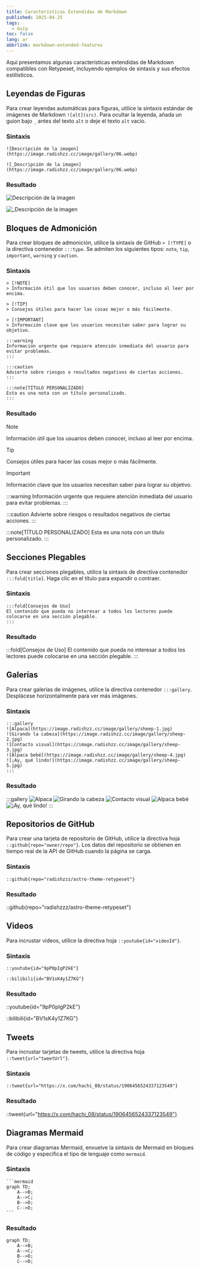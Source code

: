 ```yaml
---
title: Características Extendidas de Markdown
published: 2025-04-25
tags:
  - Guía
toc: false
lang: ar
abbrlink: markdown-extended-features
---
```


Aquí presentamos algunas características extendidas de Markdown compatibles con Retypeset, incluyendo ejemplos de sintaxis y sus efectos estilísticos.

## Leyendas de Figuras

Para crear leyendas automáticas para figuras, utilice la sintaxis estándar de imágenes de Markdown `![alt](src)`. Para ocultar la leyenda, añada un guion bajo `_` antes del texto `alt` o deje el texto `alt` vacío.

### Sintaxis

```
![Descripción de la imagen](https://image.radishzz.cc/image/gallery/06.webp)

![_Descripción de la imagen](https://image.radishzz.cc/image/gallery/06.webp)
```

### Resultado

![Descripción de la imagen](https://image.radishzz.cc/image/gallery/06.webp)

![_Descripción de la imagen](https://image.radishzz.cc/image/gallery/06.webp)

## Bloques de Admonición

Para crear bloques de admonición, utilice la sintaxis de GitHub `> [!TYPE]` o la directiva contenedor `:::type`. Se admiten los siguientes tipos: `note`, `tip`, `important`, `warning` y `caution`.

### Sintaxis

```
> [!NOTE]
> Información útil que los usuarios deben conocer, incluso al leer por encima.

> [!TIP]
> Consejos útiles para hacer las cosas mejor o más fácilmente.

> [!IMPORTANT]
> Información clave que los usuarios necesitan saber para lograr su objetivo.

:::warning
Información urgente que requiere atención inmediata del usuario para evitar problemas.
:::

:::caution
Advierte sobre riesgos o resultados negativos de ciertas acciones.
:::

:::note[TÍTULO PERSONALIZADO]
Esta es una nota con un título personalizado.
:::
```

### Resultado

> [!NOTE]
> Información útil que los usuarios deben conocer, incluso al leer por encima.

> [!TIP]
> Consejos útiles para hacer las cosas mejor o más fácilmente.

> [!IMPORTANT]
> Información clave que los usuarios necesitan saber para lograr su objetivo.

:::warning
Información urgente que requiere atención inmediata del usuario para evitar problemas.
:::

:::caution
Advierte sobre riesgos o resultados negativos de ciertas acciones.
:::

:::note[TÍTULO PERSONALIZADO]
Esta es una nota con un título personalizado.
:::

## Secciones Plegables

Para crear secciones plegables, utilice la sintaxis de directiva contenedor `:::fold[title]`. Haga clic en el título para expandir o contraer.

### Sintaxis

```
:::fold[Consejos de Uso]
El contenido que pueda no interesar a todos los lectores puede colocarse en una sección plegable.
:::
```

### Resultado

:::fold[Consejos de Uso]
El contenido que pueda no interesar a todos los lectores puede colocarse en una sección plegable.
:::

## Galerías

Para crear galerías de imágenes, utilice la directiva contenedor `:::gallery`. Desplácese horizontalmente para ver más imágenes.

### Sintaxis

```
:::gallery
![Alpaca](https://image.radishzz.cc/image/gallery/sheep-1.jpg)
![Girando la cabeza](https://image.radishzz.cc/image/gallery/sheep-2.jpg)
![Contacto visual](https://image.radishzz.cc/image/gallery/sheep-3.jpg)
![Alpaca bebé](https://image.radishzz.cc/image/gallery/sheep-4.jpg)
![¡Ay, qué lindo!](https://image.radishzz.cc/image/gallery/sheep-5.jpg)
:::
```

### Resultado

:::gallery
![Alpaca](https://image.radishzz.cc/image/gallery/sheep-1.jpg)
![Girando la cabeza](https://image.radishzz.cc/image/gallery/sheep-2.jpg)
![Contacto visual](https://image.radishzz.cc/image/gallery/sheep-3.jpg)
![Alpaca bebé](https://image.radishzz.cc/image/gallery/sheep-4.jpg)
![¡Ay, qué lindo!](https://image.radishzz.cc/image/gallery/sheep-5.jpg)
:::

## Repositorios de GitHub

Para crear una tarjeta de repositorio de GitHub, utilice la directiva hoja `::github{repo="owner/repo"}`. Los datos del repositorio se obtienen en tiempo real de la API de GitHub cuando la página se carga.

### Sintaxis

```
::github{repo="radishzzz/astro-theme-retypeset"}
```

### Resultado

::github{repo="radishzzz/astro-theme-retypeset"}

## Videos

Para incrustar videos, utilice la directiva hoja `::youtube{id="videoId"}`.

### Sintaxis

```
::youtube{id="9pP0pIgP2kE"}

::bilibili{id="BV1sK4y1Z7KG"}
```

### Resultado

::youtube{id="9pP0pIgP2kE"}

::bilibili{id="BV1sK4y1Z7KG"}

## Tweets

Para incrustar tarjetas de tweets, utilice la directiva hoja `::tweet{url="tweetUrl"}`.

### Sintaxis

```
::tweet{url="https://x.com/hachi_08/status/1906456524337123549"}
```

### Resultado

::tweet{url="https://x.com/hachi_08/status/1906456524337123549"}

## Diagramas Mermaid

Para crear diagramas Mermaid, envuelve la sintaxis de Mermaid en bloques de código y especifica el tipo de lenguaje como `mermaid`.

### Sintaxis

``````
```mermaid
graph TD;
    A-->B;
    A-->C;
    B-->D;
    C-->D;
```
``````

### Resultado

```mermaid
graph TD;
    A-->B;
    A-->C;
    B-->D;
    C-->D;
```
